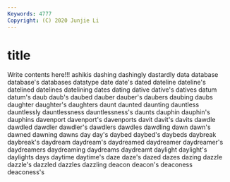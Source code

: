 ```yaml
---
Keywords: 4777
Copyright: (C) 2020 Junjie Li
---
```


# title

Write contents here!!!
ashikis 
dashing 
dashingly 
dastardly 
data 
database
database's 
databases 
datatype 
date 
date's 
dated 
dateline 
dateline's 
datelined 
datelines
datelining 
dates 
dating 
dative 
dative's 
datives 
datum 
datum's 
daub 
daub's
daubed 
dauber 
dauber's 
daubers 
daubing 
daubs 
daughter 
daughter's 
daughters 
daunt
daunted 
daunting 
dauntless 
dauntlessly 
dauntlessness 
dauntlessness's 
daunts 
dauphin 
dauphin's 
dauphins
davenport 
davenport's 
davenports 
davit 
davit's 
davits 
dawdle 
dawdled 
dawdler 
dawdler's
dawdlers 
dawdles 
dawdling 
dawn 
dawn's 
dawned 
dawning 
dawns 
day 
day's
daybed 
daybed's 
daybeds 
daybreak 
daybreak's 
daydream 
daydream's 
daydreamed 
daydreamer 
daydreamer's
daydreamers 
daydreaming 
daydreams 
daydreamt 
daylight 
daylight's 
daylights 
days 
daytime 
daytime's
daze 
daze's 
dazed 
dazes 
dazing 
dazzle 
dazzle's 
dazzled 
dazzles 
dazzling
deacon 
deacon's 
deaconess 
deaconess's 
